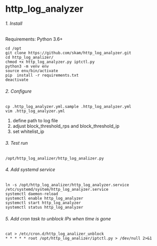 # http_log_analyzer

###### 1. Install

Requirements: Python 3.6+

```
cd /opt
git clone https://github.com/skam/http_log_analyzer.git
cd http_log_analizer/
chmod +x http_log_analyzer.py iptctl.py
python3 -m venv env
source env/bin/activate
pip  install -r requirements.txt
deactivate
```

###### 2. Configure
```
cp .http_log_analyzer.yml.sample .http_log_analyzer.yml
vim .http_log_analyzer.yml
```
1. define path to log file
2. adjust block_threshold_rps and block_threshold_ip
3. set whitelist_ip

###### 3. Test run
```/opt/http_log_analizer/http_log_analizer.py```

###### 4. Add systemd service
```
ln -s /opt/http_log_analizer/http_log_analyzer.service /etc/systemd/system/http_log_analyzer.service
systemctl daemon-reload
systemctl enable http_log_analyzer
systemctl start http_log_analyzer
systemctl status http_log_analyzer
```

###### 5. Add cron task to unblock IPs when time is gone
```
cat > /etc/cron.d/http_log_analizer_unblock
* * * * * root /opt/http_log_analizer/iptctl.py > /dev/null 2>&1
```
